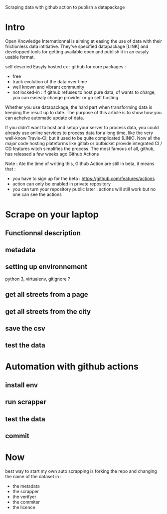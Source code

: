 Scraping data with github action to publish a datapackage

# Intro
Open Knowledge Internationnal is aiming at easing the use of data with their frictionless data intitiative. They've specified datapackage [LINK] and developped tools for getting available open and publish it in an easyly usable format.

self descried
Easyly hosted 
ex : github for core packages :
* free
* track evolution of the data over time
* well known and vibrant community
* not locked-in : if github refuses to host pure data, of wants to charge, you can easealy change provider or go self hosting


Whether you use datapackage, the hard part when transforming data is keeping the result up to date. The purpose of this article is to show how you can acheive automatic update of data.



If you didn't want to host and setup your server to process data, you could already use online services to process data for a long time, like the very well-know Travis-CI, but it used to be quite complicated [LINK]. Now all the major code hosting plateforms like gitlab or butbicket provide integrated CI / CD features witch simplifies the process.
The most famous of all, github, has released a few weeks ago Github Actions 


Note : Ate the time of writing this, Github Action are still in beta, it means that :
* you have to sign up for the beta : https://github.com/features/actions
* action can only be enabled in private repository
* you can turn your repository public later : actions will still work but no one can see the actions


# Scrape on your laptop
## Functionnal description


## metadata

## setting up environnement 
python 3, virtualenv, gitignore ?

## get all streets from a page

## get all streets from the city

## save the csv

## test the data

# Automation with github actions

## install env

## run scrapper

## test the data

## commit


# Now

best way to start my own auto scrapping is forking the repo and changing the name of the dataset in :
* the metadata
* the scrapper
* the verifyer
* the commiter
* the licence

